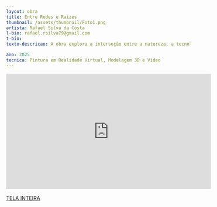```yaml
---
layout: obra
title: Entre Redes e Raízes
thumbnail: /assets/thumbnail/Foto1.png
artista: Rafael Silva da Costa
l-bio: rafael.rsilva79@gmail.com
t-bio: 
texto-descricao: A obra explora a interseção entre a natureza, a tecnologia e a humanidade, representando simbolicamente a convergência desses três pilares. Inspirada por questões contemporâneas como  o impacto do uso da inteligência artificial na natureza e ancestralidade, a árvore híbrida pode ser tanto um organismo vivo quanto um sistema tecnológico. A árvore é composta por raízes e cipós que se entrelaçam com fios e cabos eletrônicos, evocando uma estética cyber-orgânica. Seu tronco incorpora as feições de uma mulher indígena amazônica que remete a figura de ancestralidade,  guardiã do equilíbrio natural. A copa, repleta de folhas que se misturam com circuitos digitais, abriga frutos que alternam entre maçãs “reais” e celulares com imagens de maçãs, reforçando a coexistência e o paradoxo entre a representação do natural e do digital.

ano: 2025
tecnica: Pintura em Realidade Virtual, Modelagem 3D e Vídeo
---
```

<div class="responsive-iframe">
<iframe width="560" height="315" src="https://www.youtube.com/embed/Q-8o_wMcD4Q" title="YouTube video player" frameborder="0" allow="accelerometer; autoplay; clipboard-write; encrypted-media; gyroscope; picture-in-picture; web-share" referrerpolicy="strict-origin-when-cross-origin" allowfullscreen></iframe>
</div>
<br>
<a href="https://youtu.be/Q-8o_wMcD4Q?si=O1d05ka9KCO-HTNh" target="_blank">TELA INTEIRA</a>
